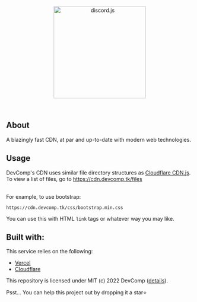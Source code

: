 <div align="center">
  <br />
  <p>
    <a href="https://cdn.devcomp.tk"><img src="https://cdn.devcomp.tk/img/logo.png" width="248" alt="discord.js" /></a>
  </p>
  <br />
 <!-- <p>
    <a href="https://devcomp.tk/discord"><img src="https://img.shields.io/discord/900981890801094676?color=5865F2&logo=discord&logoColor=white" alt="Discord server" /></a>
  </p> -->
 </div>
 
 

 
 
 ## About
 A blazingly fast CDN, at par and up-to-date with modern web technologies.
 
## Usage
DevComp's CDN uses similar file directory structures as [Cloudflare CDN.js](https://cdnjs.cloudflare.com).
<br>
To view a list of files, go to https://cdn.devcomp.tk/files

<br>
For example, to use bootstrap:
<br>

```
https://cdn.devcomp.tk/css/bootstrap.min.css
```

You can use this with HTML `link` tags or whatever way you may like. 


## Built with:
This service relies on the following:
- [Vercel](https://vercel.com)
- [Cloudflare](https://cloudflare.com)

This repository is licensed under MIT (c) 2022 DevComp ([details](https://theawesomecoder05.mit-license.org/)).

Psst... You can help this project out by dropping it a star⭐

